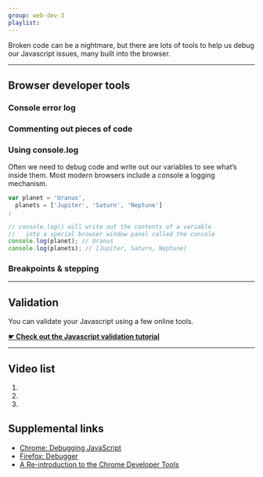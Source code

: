 ```yaml
---
group: web-dev-3
playlist:
---
```


Broken code can be a nightmare, but there are lots of tools to help us debug our Javascript issues, many built into the browser.

---

## Browser developer tools

### Console error log

### Commenting out pieces of code

### Using console.log

Often we need to debug code and write out our variables to see what’s inside them. Most modern browsers include a console a logging mechanism.

```js
var planet = 'Uranus',
  planets = ['Jupiter', 'Saturn', 'Neptune']
;

// console.log() will write out the contents of a variable
//   into a special browser window panel called the console
console.log(planet); // Uranus
console.log(planets); // [Jupiter, Saturn, Neptune]
```

### Breakpoints & stepping

---

## Validation

You can validate your Javascript using a few online tools.

**[☛ Check out the Javascript validation tutorial](/validation/#javascript)**

---

## Video list

1.
2.
3.

## Supplemental links

- [Chrome: Debugging JavaScript](https://developer.chrome.com/devtools/docs/javascript-debugging)
- [Firefox: Debugger](https://developer.mozilla.org/en-US/docs/Tools/Debugger)
- [A Re-introduction to the Chrome Developer Tools](http://paulirish.com/2011/a-re-introduction-to-the-chrome-developer-tools/)
